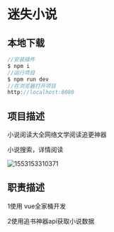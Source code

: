 # 迷失小说

## 本地下载

``` js
//安装插件
$ npm i
//运行项目
$ npm run dev
//在浏览器打开项目
http://localhost:8080

```

## 项目描述

小说阅读大全网络文学阅读追更神器 

小说搜索，详情阅读



![1553153310371](https://github.com/mishitangguo/misi/tree/master/src/assets/img/1553153310371.gif)



## 职责描述

1使用 vue全家桶开发

2使用追书神器api获取小说数据

